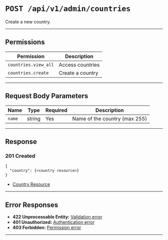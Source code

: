 # `POST /api/v1/admin/countries`

Create a new country.


---

## Permissions
| Permission            | Description         |
|-----------------------|---------------------|
| `countries.view_all`  | Access countries    |
| `countries.create`    | Create a country    |

---

## Request Body Parameters
| Name     | Type    | Required | Description                        |
|----------|---------|----------|------------------------------------|
| `name`   | string  | Yes      | Name of the country (max 255)      |

---

## Response

### 201 Created
```
{
  "country": {<country resource>}
}
```
- [Country Resource](country_resource.md)

---

## Error Responses
- **422 Unprocessable Entity:** [Validation error](../../_globals/validation-errors.md)
- **401 Unauthorized:** [Authentication error](../../_globals/authentication-errors.md)
- **403 Forbidden:** [Permission error](../../_globals/permission-errors.md)

---
